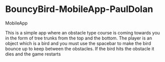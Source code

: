 # BouncyBird-MobileApp-PaulDolan
MobileApp

This is a simple app where an obstacle type course is coming towards you in the form of tree trunks from the top and the bottom. 
The player is an object which is a bird and you must use the spacebar to make the bird bounce up to keep between the obstacles. 
If the bird hits the obstacle it dies and the game restarts   
